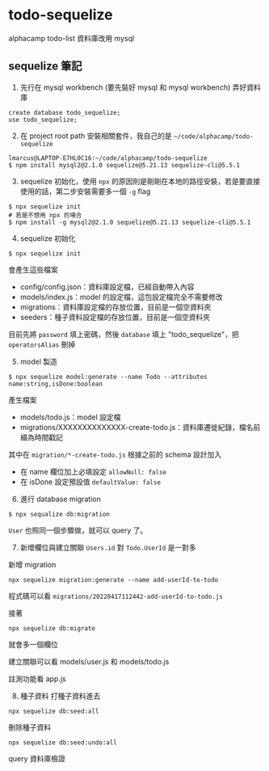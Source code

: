 # todo-sequelize
alphacamp todo-list 資料庫改用 mysql 

## sequelize 筆記
1. 先行在 mysql workbench (要先裝好 mysql 和 mysql workbench) 弄好資料庫
```
create database todo_sequelize;
use todo_sequelize;
```

2. 在 project root path 安裝相關套件，我自己的是 `~/code/alphacamp/todo-sequelize`
```
lmarcus@LAPTOP-E7HL0C16:~/code/alphacamp/todo-sequelize 
$ npm install mysql2@2.1.0 sequelize@5.21.13 sequelize-cli@5.5.1
```

3. sequelize 初始化，使用 `npx` 的原因則是剛剛在本地的路徑安裝，若是要直接使用的話，第二步安裝需要多一個 `-g` flag 
```
$ npx sequelize init
# 若是不想用 npx 的場合
$ npm install -g mysql2@2.1.0 sequelize@5.21.13 sequelize-cli@5.5.1
```

4. sequelize 初始化
```
$ npx sequelize init
```
會產生這些檔案
- config/config.json：資料庫設定檔，已經自動帶入內容
- models/index.js：model 的設定檔，這包設定檔完全不需要修改
- migrations：資料庫設定檔的存放位置，目前是一個空資料夾
- seeders：種子資料設定檔的存放位置，目前是一個空資料夾

目前先將 `password` 填上密碼，然後 `database` 填上 "todo_sequelize"，把` operatorsAlias` 刪掉

5. model 製造
 ```
 $ npx sequelize model:generate --name Todo --attributes name:string,isDone:boolean
 ```
 產生檔案
- models/todo.js：model 設定檔
- migrations/XXXXXXXXXXXXXX-create-todo.js：資料庫遷徙紀錄，檔名前綴為時間戳記

其中在 `migration/*-create-todo.js` 根據之前的 schema 設計加入

- 在 name 欄位加上必填設定 `allowNull: false`
- 在 isDone 設定預設值 `defaultValue: false`

6. 進行 database migration

```
$ npx sequalize db:migration
```

`User` 也照同一個步驟做，就可以 query 了。

7. 新增欄位與建立關聯
`Users.id` 對 `Todo.UserId` 是一對多

新增 migration
```
npx sequelize migration:generate --name add-userId-to-todo
```

程式碼可以看 `migrations/20220417112442-add-userId-to-todo.js`

接著
```
npx sequelize db:migrate
```
就會多一個欄位


建立關聯可以看 models/user.js 和 models/todo.js

註測功能看 app.js

8. 種子資料
打種子資料進去
```
npx sequelize db:seed:all
```
刪除種子資料
```
npx sequelize db:seed:undo:all
```
query 資料庫檢證
